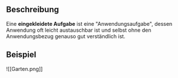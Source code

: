 ## Beschreibung
Eine **eingekleidete Aufgabe** ist eine "Anwendungsaufgabe", dessen Anwendung oft leicht austauschbar ist und selbst ohne den Anwendungsbezug genauso gut verständlich ist.  

## Beispiel
![[Garten.png]]